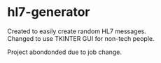 # hl7-generator
Created to easily create random HL7 messages.  
Changed to use TKINTER GUI for non-tech people.

Project abondonded due to job change.
